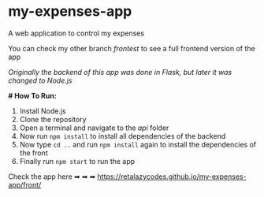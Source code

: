 # my-expenses-app
A web application to control my expenses

You can check my other branch *frontest* to see a full frontend version of the app

*Originally the backend of this app was done in Flask, but later it was changed to Node.js*

**# How To Run:**

1. Install Node.js
2. Clone the repository
3. Open a terminal and navigate to the *api* folder
4. Now run `npm install` to install all dependencies of the backend
5. Now type `cd ..` and run `npm install` again to install the dependencies of the front
6. Finally run `npm start` to run the app

Check the app here  ➡ ➡ ➡
https://retalazycodes.github.io/my-expenses-app/front/
